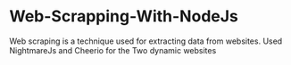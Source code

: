 # Web-Scrapping-With-NodeJs
Web scraping is a technique used for extracting data from websites. 
Used NightmareJs and Cheerio for the Two dynamic websites
